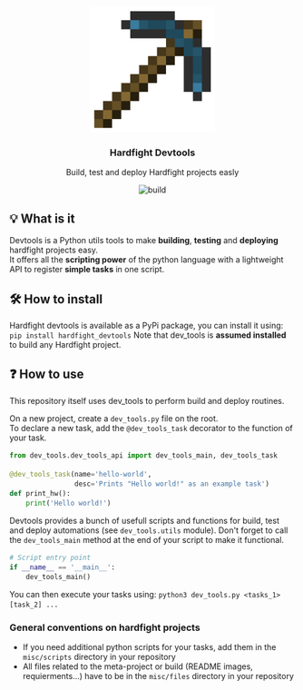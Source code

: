 <div>
     <p align="center">
        <img width="220" height="220" src="misc/files/readme/devtools_symbol.png" />
     </p>
     <h3 align="center">Hardfight Devtools</h3>
     <p align="center">Build, test and deploy Hardfight projects easly</p>
     <p align="center">
            <img src="https://github.com/Hardfight-Team/Hardfight-Client/actions/workflows/deploy.yml/badge.svg" alt="build"/>
     </p>
</div>    

## 💡 What is it

Devtools is a Python utils tools to make **building**, **testing** and **deploying** hardfight projects easy.    
It offers all the **scripting power** of the python language with a lightweight API to register **simple tasks** in one script.

## 🛠️ How to install

Hardfight devtools is available as a PyPi package, you can install it using:    
```pip install hardfight_devtools```
Note that dev_tools is **assumed installed** to build any Hardfight project.

## ❓ How to use

This repository itself uses dev_tools to perform build and deploy routines.    

On a new project, create a `dev_tools.py` file on the root.    
To declare a new task, add the `@dev_tools_task` decorator to the function of your task.    

```python
from dev_tools.dev_tools_api import dev_tools_main, dev_tools_task 

@dev_tools_task(name='hello-world',
                desc='Prints "Hello world!" as an example task')
def print_hw():
    print('Hello world!')
```

Devtools provides a bunch of usefull scripts and functions for build, test and deploy automations (see `dev_tools.utils` module).
Don't forget to call the `dev_tools_main` method at the end of your script to make it functional.    

```python
# Script entry point
if __name__ == '__main__':
    dev_tools_main()
```

You can then execute your tasks using: `python3 dev_tools.py <tasks_1> [task_2] ...`

### General conventions on hardfight projects

- If you need additional python scripts for your tasks, add them in the `misc/scripts` directory in your repository
- All files related to the meta-project or build (README images, requierments...) have to be in the `misc/files` directory in your repository
